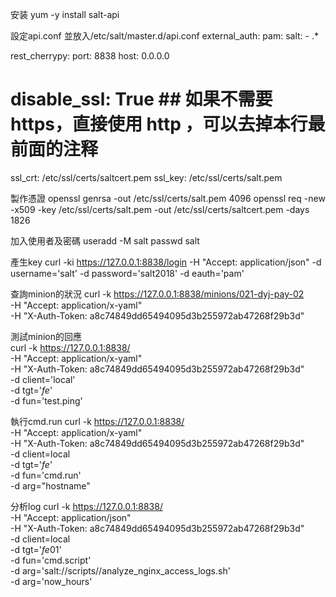安装
yum -y install salt-api


設定api.conf 並放入/etc/salt/master.d/api.conf
external_auth:
  pam:
    salt:
      - .*
  
rest_cherrypy:
  port: 8838
  host: 0.0.0.0     
  # disable_ssl: True   ## 如果不需要 https，直接使用 http ，可以去掉本行最前面的注释
  ssl_crt: /etc/ssl/certs/saltcert.pem
  ssl_key: /etc/ssl/certs/salt.pem
  
製作憑證
openssl genrsa -out /etc/ssl/certs/salt.pem 4096
openssl req -new -x509 -key /etc/ssl/certs/salt.pem -out /etc/ssl/certs/saltcert.pem -days 1826

加入使用者及密碼
useradd -M salt
passwd salt




產生key
curl -ki https://127.0.0.1:8838/login -H "Accept: application/json"  -d username='salt'  -d password='salt2018' -d eauth='pam'



查詢minion的狀況
curl -k https://127.0.0.1:8838/minions/021-dyj-pay-02 \
     -H "Accept: application/x-yaml" \
     -H "X-Auth-Token: a8c74849dd65494095d3b255972ab47268f29b3d"
	 
	 
	 
測試minion的回應	 
curl -k https://127.0.0.1:8838/ \
     -H "Accept: application/x-yaml" \
     -H "X-Auth-Token: a8c74849dd65494095d3b255972ab47268f29b3d" \
     -d client='local' \
     -d tgt='*fe*' \
     -d fun='test.ping'
	 
	 
執行cmd.run
curl -k https://127.0.0.1:8838/ \
        -H "Accept: application/x-yaml" \
        -H "X-Auth-Token: a8c74849dd65494095d3b255972ab47268f29b3d" \
        -d client=local \
        -d tgt='*fe*' \
        -d fun='cmd.run' \
        -d arg="hostname"
		

分析log
curl -k https://127.0.0.1:8838/ \
        -H "Accept: application/json" \
        -H "X-Auth-Token: a8c74849dd65494095d3b255972ab47268f29b3d" \
        -d client=local \
        -d tgt='*fe*01' \
        -d fun='cmd.script' \
        -d arg='salt://scripts//analyze_nginx_access_logs.sh' \
		-d arg='now_hours'

